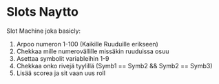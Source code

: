 # Slots Naytto
 Slot Machine joka basicly:
 1. Arpoo numeron 1-100 (Kaikille Ruuduille erikseen)
 2. Chekkaa mille numerovällille missäkin ruuduissa osuu
 3. Asettaa symbolit variableihin 1-9
 4. Chekkaa onko rivejä tyylillä (Symb1 == Symb2 && Symb2 == Symb3)
 5. Lisää scorea ja sit vaan uus roll
